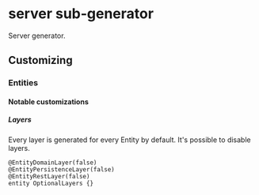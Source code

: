 # server sub-generator

Server generator.

## Customizing

### Entities

#### Notable customizations

##### Layers

Every layer is generated for every Entity by default.
It's possible to disable layers.

```
@EntityDomainLayer(false)
@EntityPersistenceLayer(false)
@EntityRestLayer(false)
entity OptionalLayers {}
```
